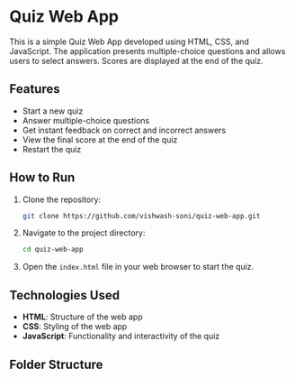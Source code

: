 # Quiz Web App

This is a simple Quiz Web App developed using HTML, CSS, and JavaScript. The application presents multiple-choice questions and allows users to select answers. Scores are displayed at the end of the quiz.

## Features

- Start a new quiz
- Answer multiple-choice questions
- Get instant feedback on correct and incorrect answers
- View the final score at the end of the quiz
- Restart the quiz

## How to Run

1. Clone the repository:
    ```bash
    git clone https://github.com/vishwash-soni/quiz-web-app.git
    ```
2. Navigate to the project directory:
    ```bash
    cd quiz-web-app
    ```
3. Open the `index.html` file in your web browser to start the quiz.

## Technologies Used

- **HTML**: Structure of the web app
- **CSS**: Styling of the web app
- **JavaScript**: Functionality and interactivity of the quiz

## Folder Structure

